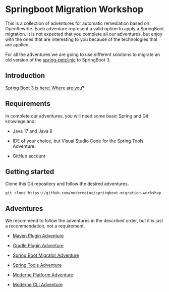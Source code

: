 # Springboot Migration Workshop

This is a collection of adventures for automatic remediation based on OpenRewrite.
Each adventure represent a valid option to apply a SpringBoot migration.
It is not expected that you complete all our adventures, but enjoy with the ones 
that are interesting to you because of the technologies that are applied. 

For all the adventures we are going to use different solutions to migrate 
an old version of the [spring-petclinic](https://github.com/spring-projects/spring-petclinic/)
to SpringBoot 3.

## Introduction

[Spring Boot 3 is here; Where are you?](https://docs.google.com/presentation/d/1onKVe3tsCm9wPWMQ0i4fLDfM8vpQHyXH/edit?usp=sharing&ouid=106870370074198362402&rtpof=true&sd=true)

## Requirements

In complete our adventures, you will need some basic Spring and Git knowlege and:

* Java 17 and Java 8

* IDE of your choice, but Visual Studio Code for the Spring Tools Adventure. 

* GitHub account

## Getting started

Clone this Git repository and follow the desired adventures. 
```
git clone https://github.com/moderneinc/springboot-migration-workshop
```

## Adventures

We recommend to follow the adventures in the described order, but it is just a recommendation, not a requirement.

* [Maven Plugin Adventure](./maven-plugin-adventure)

* [Gradle Plugin Adventure](./gradle-plugin-adventure)

* [Spring Boot Migrator Adventure](./spring-boot-migrator-adventure)
 
* [Spring Tools Adventure](./spring-tools-adventure)

* [Moderne Platform Adventure](./moderne-platform-adventure)

* [Moderne CLI Adventure](./moderne-cli-adventure)
